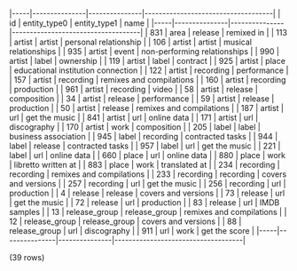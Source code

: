 |-----|---------------|---------------|------------------------------------|
| id  | entity_type0  | entity_type1  |                name                |
|-----|---------------|---------------|------------------------------------|
| 831 | area          | release       | remixed in                         |
| 113 | artist        | artist        | personal relationship              |
| 106 | artist        | artist        | musical relationships              |
| 935 | artist        | event         | non-performing relationships       |
| 990 | artist        | label         | ownership                          |
| 119 | artist        | label         | contract                           |
| 925 | artist        | place         | educational institution connection |
| 122 | artist        | recording     | performance                        |
| 157 | artist        | recording     | remixes and compilations           |
| 160 | artist        | recording     | production                         |
| 961 | artist        | recording     | video                              |
|  58 | artist        | release       | composition                        |
|  34 | artist        | release       | performance                        |
|  59 | artist        | release       | production                         |
|  50 | artist        | release       | remixes and compilations           |
| 187 | artist        | url           | get the music                      |
| 841 | artist        | url           | online data                        |
| 171 | artist        | url           | discography                        |
| 170 | artist        | work          | composition                        |
| 205 | label         | label         | business association               |
| 945 | label         | recording     | contracted tasks                   |
| 944 | label         | release       | contracted tasks                   |
| 957 | label         | url           | get the music                      |
| 221 | label         | url           | online data                        |
| 660 | place         | url           | online data                        |
| 880 | place         | work          | libretto written at                |
| 883 | place         | work          | translated at                      |
| 234 | recording     | recording     | remixes and compilations           |
| 233 | recording     | recording     | covers and versions                |
| 257 | recording     | url           | get the music                      |
| 256 | recording     | url           | production                         |
|   4 | release       | release       | covers and versions                |
|  73 | release       | url           | get the music                      |
|  72 | release       | url           | production                         |
|  83 | release       | url           | IMDB samples                       |
|  13 | release_group | release_group | remixes and compilations           |
|  12 | release_group | release_group | covers and versions                |
|  88 | release_group | url           | discography                        |
| 911 | url           | work          | get the score                      |
|-----|---------------|---------------|------------------------------------|

(39 rows)


